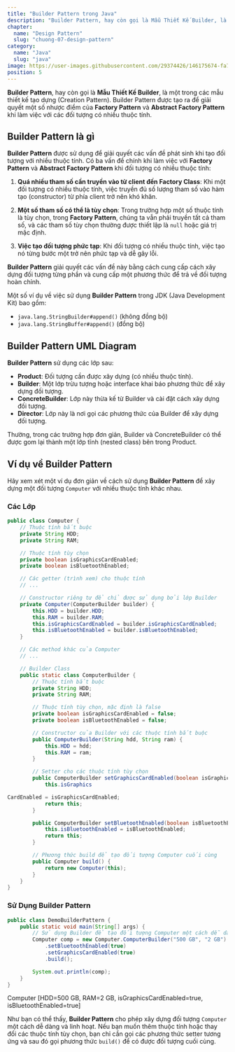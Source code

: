 ```yaml
---
title: "Builder Pattern trong Java"
description: "Builder Pattern, hay còn gọi là Mẫu Thiết Kế Builder, là một trong các mẫu thiết kế tạo dựng (Creation Pattern). Builder Pattern được tạo ra để giải quyết một số nhược điểm của Factory Pattern và Abstract Factory Pattern khi làm việc với các đối tượng có nhiều thuộc tính."
chapter:
  name: "Design Pattern"
  slug: "chuong-07-design-pattern"
category:
  name: "Java"
  slug: "java"
image: https://user-images.githubusercontent.com/29374426/146175674-fa7e09f7-4e42-485e-a2b5-8c664601b203.png
position: 5
---
```


**Builder Pattern**, hay còn gọi là **Mẫu Thiết Kế Builder**, là một trong các mẫu thiết kế tạo dựng (Creation Pattern). Builder Pattern được tạo ra để giải quyết một số nhược điểm của **Factory Pattern** và **Abstract Factory Pattern** khi làm việc với các đối tượng có nhiều thuộc tính.

## Builder Pattern là gì

**Builder Pattern** được sử dụng để giải quyết các vấn đề phát sinh khi tạo đối tượng với nhiều thuộc tính. Có ba vấn đề chính khi làm việc với **Factory Pattern** và **Abstract Factory Pattern** khi đối tượng có nhiều thuộc tính:

1. **Quá nhiều tham số cần truyền vào từ client đến Factory Class**: Khi một đối tượng có nhiều thuộc tính, việc truyền đủ số lượng tham số vào hàm tạo (constructor) từ phía client trở nên khó khăn.

2. **Một số tham số có thể là tùy chọn**: Trong trường hợp một số thuộc tính là tùy chọn, trong **Factory Pattern**, chúng ta vẫn phải truyền tất cả tham số, và các tham số tùy chọn thường được thiết lập là `null` hoặc giá trị mặc định.

3. **Việc tạo đối tượng phức tạp**: Khi đối tượng có nhiều thuộc tính, việc tạo nó từng bước một trở nên phức tạp và dễ gây lỗi.

**Builder Pattern** giải quyết các vấn đề này bằng cách cung cấp cách xây dựng đối tượng từng phần và cung cấp một phương thức để trả về đối tượng hoàn chỉnh.

Một số ví dụ về việc sử dụng **Builder Pattern** trong JDK (Java Development Kit) bao gồm:

- `java.lang.StringBuilder#append()` (không đồng bộ)
- `java.lang.StringBuffer#append()` (đồng bộ)

## Builder Pattern UML Diagram

**Builder Pattern** sử dụng các lớp sau:

- **Product**: Đối tượng cần được xây dựng (có nhiều thuộc tính).
- **Builder**: Một lớp trừu tượng hoặc interface khai báo phương thức để xây dựng đối tượng.
- **ConcreteBuilder**: Lớp này thừa kế từ Builder và cài đặt cách xây dựng đối tượng.
- **Director**: Lớp này là nơi gọi các phương thức của Builder để xây dựng đối tượng.

Thường, trong các trường hợp đơn giản, Builder và ConcreteBuilder có thể được gom lại thành một lớp tĩnh (nested class) bên trong Product.

## Ví dụ về Builder Pattern

Hãy xem xét một ví dụ đơn giản về cách sử dụng **Builder Pattern** để xây dựng một đối tượng `Computer` với nhiều thuộc tính khác nhau.

### Các Lớp

```java
public class Computer {
    // Thuộc tính bắt buộc
    private String HDD;
    private String RAM;

    // Thuộc tính tùy chọn
    private boolean isGraphicsCardEnabled;
    private boolean isBluetoothEnabled;

    // Các getter (trình xem) cho thuộc tính
    // ...

    // Constructor riêng tư để chỉ được sử dụng bởi lớp Builder
    private Computer(ComputerBuilder builder) {
        this.HDD = builder.HDD;
        this.RAM = builder.RAM;
        this.isGraphicsCardEnabled = builder.isGraphicsCardEnabled;
        this.isBluetoothEnabled = builder.isBluetoothEnabled;
    }

    // Các method khác của Computer
    // ...

    // Builder Class
    public static class ComputerBuilder {
        // Thuộc tính bắt buộc
        private String HDD;
        private String RAM;

        // Thuộc tính tùy chọn, mặc định là false
        private boolean isGraphicsCardEnabled = false;
        private boolean isBluetoothEnabled = false;

        // Constructor của Builder với các thuộc tính bắt buộc
        public ComputerBuilder(String hdd, String ram) {
            this.HDD = hdd;
            this.RAM = ram;
        }

        // Setter cho các thuộc tính tùy chọn
        public ComputerBuilder setGraphicsCardEnabled(boolean isGraphicsCardEnabled) {
            this.isGraphics

CardEnabled = isGraphicsCardEnabled;
            return this;
        }

        public ComputerBuilder setBluetoothEnabled(boolean isBluetoothEnabled) {
            this.isBluetoothEnabled = isBluetoothEnabled;
            return this;
        }

        // Phương thức build để tạo đối tượng Computer cuối cùng
        public Computer build() {
            return new Computer(this);
        }
    }
}
```

### Sử Dụng Builder Pattern

```java
public class DemoBuilderPattern {
    public static void main(String[] args) {
        // Sử dụng Builder để tạo đối tượng Computer một cách dễ dàng và linh hoạt
        Computer comp = new Computer.ComputerBuilder("500 GB", "2 GB")
            .setBluetoothEnabled(true)
            .setGraphicsCardEnabled(true)
            .build();

        System.out.println(comp);
    }
}
```

<content-result>
Computer [HDD=500 GB, RAM=2 GB, isGraphicsCardEnabled=true, isBluetoothEnabled=true]
</content-result>

Như bạn có thể thấy, **Builder Pattern** cho phép xây dựng đối tượng `Computer` một cách dễ dàng và linh hoạt. Nếu bạn muốn thêm thuộc tính hoặc thay đổi các thuộc tính tùy chọn, bạn chỉ cần gọi các phương thức setter tương ứng và sau đó gọi phương thức `build()` để có được đối tượng cuối cùng.
